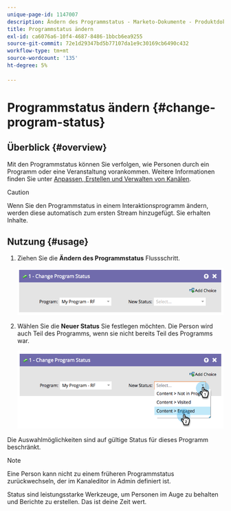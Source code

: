 ```yaml
---
unique-page-id: 1147007
description: Ändern des Programmstatus - Marketo-Dokumente - Produktdokumentation
title: Programmstatus ändern
exl-id: ca6076a6-10f4-4687-8486-1bbcb6ea9255
source-git-commit: 72e1d29347bd5b77107da1e9c30169cb6490c432
workflow-type: tm+mt
source-wordcount: '135'
ht-degree: 5%

---
```


# Programmstatus ändern {#change-program-status}

## Überblick {#overview}

Mit den Programmstatus können Sie verfolgen, wie Personen durch ein Programm oder eine Veranstaltung vorankommen. Weitere Informationen finden Sie unter [Anpassen, Erstellen und Verwalten von Kanälen](/help/marketo/product-docs/administration/tags/create-a-program-channel.md).

>[!CAUTION]
>
>Wenn Sie den Programmstatus in einem Interaktionsprogramm ändern, werden diese automatisch zum ersten Stream hinzugefügt. Sie erhalten Inhalte.

## Nutzung {#usage}

1. Ziehen Sie die **Ändern des Programmstatus** Flussschritt.

   ![](assets/image2014-9-22-14-3a43-3a34.png)

1. Wählen Sie die **Neuer Status** Sie festlegen möchten. Die Person wird auch Teil des Programms, wenn sie nicht bereits Teil des Programms war.

   ![](assets/image2014-9-22-14-3a43-3a45.png)

Die Auswahlmöglichkeiten sind auf gültige Status für dieses Programm beschränkt.

>[!NOTE]
>
>Eine Person kann nicht zu einem früheren Programmstatus zurückwechseln, der im Kanaleditor in Admin definiert ist.

Status sind leistungsstarke Werkzeuge, um Personen im Auge zu behalten und Berichte zu erstellen. Das ist deine Zeit wert.
